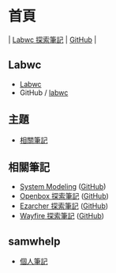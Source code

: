 
# 首頁

| [Labwc 探索筆記](https://samwhelp.github.io/note-about-labwc/) | [GitHub](https://github.com/samwhelp/note-about-labwc) |


## Labwc

* [Labwc](https://labwc.github.io/)
* GitHub / [labwc](https://github.com/labwc/labwc)



## 主題


* [相關筆記](#相關筆記)





## 相關筆記

* [System Modeling](https://samwhelp.github.io/system-modeling/) ([GitHub](https://github.com/samwhelp/system-modeling/))
* [Openbox 探索筆記](https://samwhelp.github.io/note-about-openbox/) ([GitHub](https://github.com/samwhelp/note-about-openbox/))
* [Ezarcher 探索筆記](https://samwhelp.github.io/note-about-ezarcher/) ([GitHub](https://github.com/samwhelp/note-about-ezarcher/))
* [Wayfire 探索筆記](https://samwhelp.github.io/note-about-wayfire/) ([GitHub](https://github.com/samwhelp/note-about-wayfire/))


## samwhelp

* [個人筆記](https://samwhelp.github.io/book/)
